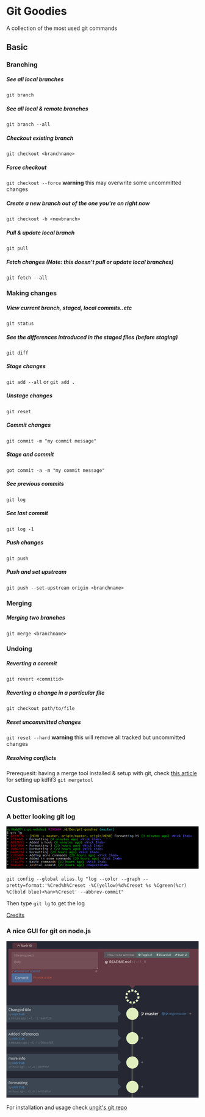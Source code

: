 # Git Goodies
A collection of the most used git commands
## Basic
### Branching

##### See all local branches
`git branch`

##### See all local & remote branches
`git branch --all`

##### Checkout existing branch
`git checkout <branchname>`

##### Force checkout
`git checkout --force` **warning** this may overwrite some uncommitted changes

##### Create a new branch out of the one you're on right now 
`git checkout -b <newbranch>`

##### Pull & update local branch
`git pull`

##### Fetch changes (Note: this doesn't pull or update local branches)
`git fetch --all`


### Making changes
##### View current branch, staged, local commits..etc
`git status`

##### See the differences introduced in the staged files (before staging)
`git diff`

##### Stage changes
`git add --all` or `git add .`

##### Unstage changes
`git reset`

##### Commit changes
`git commit -m "my commit message"`

##### Stage and commit
`got commit -a -m "my commit message"`

##### See previous commits
`git log`

##### See last commit
`git log -1`

##### Push changes
`git push`

##### Push and set upstream
`git push --set-upstream origin <branchname>`

### Merging
##### Merging two branches
`git merge <branchname>`

### Undoing
##### Reverting a commit
`git revert <commitid>`

##### Reverting a change in a particular file
`git checkout path/to/file`

##### Reset uncommitted changes
`git reset --hard` **warning** this will remove all tracked but uncommitted changes

##### Resolving conflicts
Prerequesit: having a merge tool installed & setup with git, check [this article](https://www.linkedin.com/pulse/git-bash-tips-tricks-naguib-ihab/?lipi=urn%3Ali%3Apage%3Ad_flagship3_profile_view_base_post_details%3BH1ylzOTFQ5ex6cw1yhOwTg%3D%3D) for setting up kdfif3 
`git mergetool`

## Customisations
### A better looking git log
![git-lg](https://raw.githubusercontent.com/naguibihab/git-cheat-sheet/master/assets/git-lg.png)

`git config --global alias.lg "log --color --graph --pretty=format:'%Cred%h%Creset -%C(yellow)%d%Creset %s %Cgreen(%cr) %C(bold blue)<%an>%Creset' --abbrev-commit"`

Then type `git lg` to get the log

[Credits](https://coderwall.com/p/euwpig/a-better-git-log)

### A nice GUI for git on node.js
![git-lg](https://raw.githubusercontent.com/naguibihab/git-cheat-sheet/master/assets/ungit.png)

For installation and usage check [ungit's git repo](https://github.com/FredrikNoren/ungit)